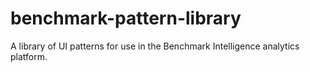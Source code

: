# benchmark-pattern-library
A library of UI patterns for use in the Benchmark Intelligence analytics platform.
